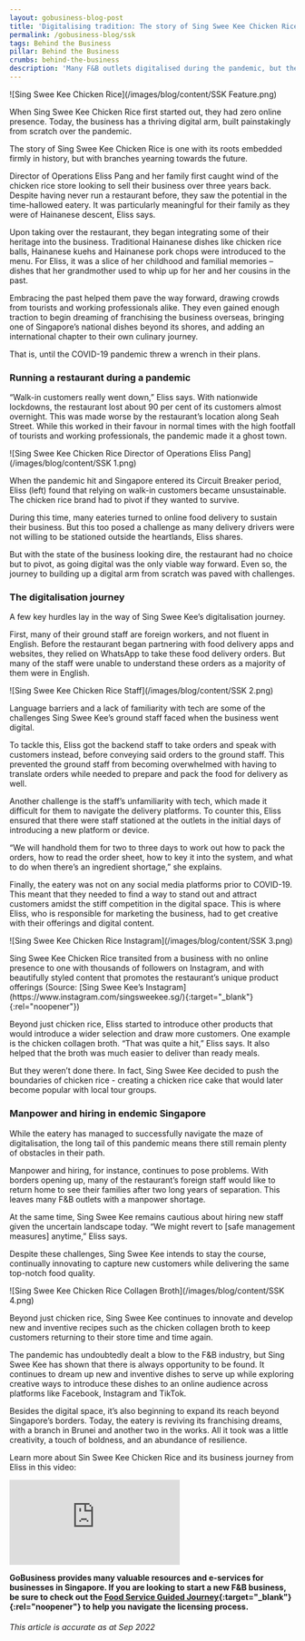 ```yaml
---
layout: gobusiness-blog-post
title: 'Digitalising tradition: The story of Sing Swee Kee Chicken Rice'
permalink: /gobusiness-blog/ssk
tags: Behind the Business
pillar: Behind the Business
crumbs: behind-the-business
description: 'Many F&B outlets digitalised during the pandemic, but the road hasn’t been easy. This is how Sing Swee Kee Chicken Rice navigated the challenges.' 
---
```


![Sing Swee Kee Chicken Rice](/images/blog/content/SSK Feature.png)
<figcaption>When Sing Swee Kee Chicken Rice first started out, they had zero online presence. Today, the business has a thriving digital arm, built painstakingly from scratch over the pandemic.</figcaption>

The story of Sing Swee Kee Chicken Rice is one with its roots embedded firmly in history, but with branches yearning towards the future. 

Director of Operations Eliss Pang and her family first caught wind of the chicken rice store looking to sell their business over three years back. Despite having never run a restaurant before, they saw the potential in the time-hallowed eatery. It was particularly meaningful for their family as they were of Hainanese descent, Eliss says. 

Upon taking over the restaurant, they began integrating some of their heritage into the business. Traditional Hainanese dishes like chicken rice balls, Hainanese kuehs and Hainanese pork chops were introduced to the menu. For Eliss, it was a slice of her childhood and familial memories – dishes that her grandmother used to whip up for her and her cousins in the past. 

Embracing the past helped them pave the way forward, drawing crowds from tourists and working professionals alike. They even gained enough traction to begin dreaming of franchising the business overseas, bringing one of Singapore’s national dishes beyond its shores, and adding an international chapter to their own culinary journey. 

That is, until the COVID-19 pandemic threw a wrench in their plans. 

### Running a restaurant during a pandemic

“Walk-in customers really went down,” Eliss says. With nationwide lockdowns, the restaurant lost about 90 per cent of its customers almost overnight. This was made worse by the restaurant’s location along Seah Street. While this worked in their favour in normal times with the high footfall of tourists and working professionals, the pandemic made it a ghost town. 

![Sing Swee Kee Chicken Rice Director of Operations Eliss Pang](/images/blog/content/SSK 1.png)
<figcaption>When the pandemic hit and Singapore entered its Circuit Breaker period, Eliss (left) found that relying on walk-in customers became unsustainable. The chicken rice brand had to pivot if they wanted to survive.</figcaption>

During this time, many eateries turned to online food delivery to sustain their business. But this too posed a challenge as many delivery drivers were not willing to be stationed outside the heartlands, Eliss shares. 

But with the state of the business looking dire, the restaurant had no choice but to pivot, as going digital was the only viable way forward. Even so, the journey to building up a digital arm from scratch was paved with challenges. 

### The digitalisation journey 

A few key hurdles lay in the way of Sing Swee Kee’s digitalisation journey. 

First, many of their ground staff are foreign workers, and not fluent in English. Before the restaurant began partnering with food delivery apps and websites, they relied on WhatsApp to take these food delivery orders. But many of the staff were unable to understand these orders as a majority of them were in English. 

![Sing Swee Kee Chicken Rice Staff](/images/blog/content/SSK 2.png)
<figcaption>Language barriers and a lack of familiarity with tech are some of the challenges Sing Swee Kee’s ground staff faced when the business went digital.</figcaption>

To tackle this, Eliss got the backend staff to take orders and speak with customers instead, before conveying said orders to the ground staff. This prevented the ground staff from becoming overwhelmed with having to translate orders while needed to prepare and pack the food for delivery as well. 

Another challenge is the staff’s unfamiliarity with tech, which made it difficult for them to navigate the delivery platforms. To counter this, Eliss ensured that there were staff stationed at the outlets in the initial days of introducing a new platform or device. 

“We will handhold them for two to three days to work out how to pack the orders, how to read the order sheet, how to key it into the system, and what to do when there’s an ingredient shortage,” she explains. 

Finally, the eatery was not on any social media platforms prior to COVID-19. This meant that they needed to find a way to stand out and attract customers amidst the stiff competition in the digital space. This is where Eliss, who is responsible for marketing the business, had to get creative with their offerings and digital content. 

![Sing Swee Kee Chicken Rice Instagram](/images/blog/content/SSK 3.png)
<figcaption>Sing Swee Kee Chicken Rice transited from a business with no online presence to one with thousands of followers on Instagram, and with beautifully styled content that promotes the restaurant’s unique product offerings (Source: [Sing Swee Kee’s Instagram](https://www.instagram.com/singsweekee.sg/){:target="_blank"}{:rel="noopener"})</figcaption>

Beyond just chicken rice, Eliss started to introduce other products that would introduce a wider selection and draw more customers. One example is the chicken collagen broth. “That was quite a hit,” Eliss says. It also helped that the broth was much easier to deliver than ready meals. 

But they weren’t done there. In fact, Sing Swee Kee decided to push the boundaries of chicken rice - creating a chicken rice cake that would later become popular with local tour groups. 

### Manpower and hiring in endemic Singapore

While the eatery has managed to successfully navigate the maze of digitalisation, the long tail of this pandemic means there still remain plenty of obstacles in their path. 

Manpower and hiring, for instance, continues to pose problems. With borders opening up, many of the restaurant’s foreign staff would like to return home to see their families after two long years of separation. This leaves many F&B outlets with a manpower shortage. 

At the same time, Sing Swee Kee remains cautious about hiring new staff given the uncertain landscape today. “We might revert to [safe management measures] anytime,” Eliss says. 

Despite these challenges, Sing Swee Kee intends to stay the course, continually innovating to capture new customers while delivering the same top-notch food quality. 

![Sing Swee Kee Chicken Rice Collagen Broth](/images/blog/content/SSK 4.png)
<figcaption>Beyond just chicken rice, Sing Swee Kee continues to innovate and develop new and inventive recipes such as the chicken collagen broth to keep customers returning to their store time and time again.</figcaption>

The pandemic has undoubtedly dealt a blow to the F&B industry, but Sing Swee Kee has shown that there is always opportunity to be found. It continues to dream up new and inventive dishes to serve up while exploring creative ways to introduce these dishes to an online audience across platforms like Facebook, Instagram and TikTok. 

Besides the digital space, it’s also beginning to expand its reach beyond Singapore’s borders. Today, the eatery is reviving its franchising dreams, with a branch in Brunei and another two in the works. All it took was a little creativity, a touch of boldness, and an abundance of resilience. 

Learn more about Sin Swee Kee Chicken Rice and its business journey from Eliss in this video: 

<p>
<div class="bp-youtube">
  <iframe title="Let’s Go Lah! - Sin Swee Kee Chicken Rice" src="https://youtu.be/ijWKCzO6dIU" frameborder="0" allow="accelerometer; autoplay; encrypted-media; gyroscope; picture-in-picture" allowfullscreen>  </iframe>
</div>
</p>

**GoBusiness provides many valuable resources and e-services for businesses in Singapore. If you are looking to start a new F&B business, be sure to check out the [Food Service Guided Journey](https://foodservices.gobusiness.gov.sg/licences/foodservices){:target="_blank"}{:rel="noopener"} to help you navigate the licensing process.**


###### This article is accurate as at Sep 2022

